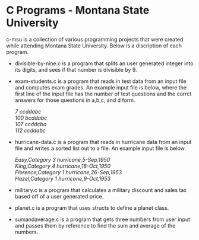 # C Programs - Montana State University

c-msu is a collection of various programming projects that were created while attending Montana State University. Below is a discription of each program.

* divisible-by-nine.c is a program that splits an user generated integer into its digits, and sees if that number is divisible by 9.
* exam-students.c is a program that reads in test data from an input file and computes exam grades. An example input file is below, where the first line of the input file has the number of test questions and the corrct answers for those questions in a,b,c, and d form.

  *7 ccddabc*                                                                   
  *100 bcddabc*  
  *107 ccddcba*  
  *112 ccddabc*  

* hurricane-data.c is a program that reads in hurricane data from an input file and writes a sorted list out to a file. An example input file is below.        

  *Easy,Category 3 hurricane,5-Sep,1950*   
  *King,Category 4 hurricane,18-Oct,1950*  
  *Florence,Category 1 hurricane,26-Sep,1953*  
  *Hazel,Category 1 hurricane,9-Oct,1953*

* military.c is a program that calculates a military discount and sales tax based off of a user generated price.
* planet.c is a program that uses structs to define a planet class.
* sumandaverage.c is a program that gets three numbers from user input and passes them by reference to find the sum and average of the numbers.
